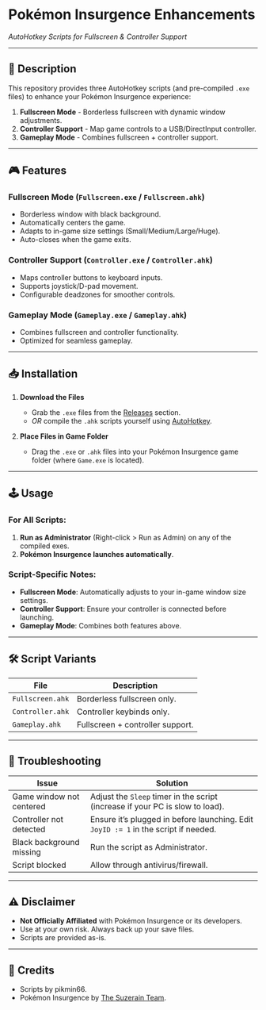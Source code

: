 # Pokémon Insurgence Enhancements  
*AutoHotkey Scripts for Fullscreen & Controller Support*  

---

## 📖 Description  
This repository provides three AutoHotkey scripts (and pre-compiled `.exe` files) to enhance your Pokémon Insurgence experience:  
1. **Fullscreen Mode** - Borderless fullscreen with dynamic window adjustments.  
2. **Controller Support** - Map game controls to a USB/DirectInput controller.  
3. **Gameplay Mode** - Combines fullscreen + controller support.  

---

## 🎮 Features  
### Fullscreen Mode (`Fullscreen.exe` / `Fullscreen.ahk`)  
- Borderless window with black background.  
- Automatically centers the game.  
- Adapts to in-game size settings (Small/Medium/Large/Huge).  
- Auto-closes when the game exits.  

### Controller Support (`Controller.exe` / `Controller.ahk`)  
- Maps controller buttons to keyboard inputs.  
- Supports joystick/D-pad movement.  
- Configurable deadzones for smoother controls.  

### Gameplay Mode (`Gameplay.exe` / `Gameplay.ahk`)  
- Combines fullscreen and controller functionality.  
- Optimized for seamless gameplay.  

---

## 📥 Installation  
1. **Download the Files**  
   - Grab the `.exe` files from the [Releases](https://github.com/pikmin66/insurgence_enhancements/releases) section.  
   - *OR* compile the `.ahk` scripts yourself using [AutoHotkey](https://www.autohotkey.com/).  

2. **Place Files in Game Folder**  
   - Drag the `.exe` or `.ahk` files into your Pokémon Insurgence game folder (where `Game.exe` is located).  

---

## 🕹️ Usage  
### For All Scripts:  
1. **Run as Administrator** (Right-click > Run as Admin) on any of the compiled exes.  
2. **Pokémon Insurgence launches automatically**.  

### Script-Specific Notes:  
- **Fullscreen Mode**: Automatically adjusts to your in-game window size settings.  
- **Controller Support**: Ensure your controller is connected before launching.  
- **Gameplay Mode**: Combines both features above.  

---

## 🛠️ Script Variants  
| File                | Description                                  |  
|---------------------|----------------------------------------------|  
| `Fullscreen.ahk`    | Borderless fullscreen only.                  |  
| `Controller.ahk`    | Controller keybinds only.                    |  
| `Gameplay.ahk`      | Fullscreen + controller support.             |  

---

## 🚨 Troubleshooting  
**Issue**                | **Solution**  
-------------------------|-------------  
Game window not centered | Adjust the `Sleep` timer in the script (increase if your PC is slow to load).  
Controller not detected  | Ensure it’s plugged in before launching. Edit `JoyID := 1` in the script if needed.  
Black background missing | Run the script as Administrator.  
Script blocked           | Allow through antivirus/firewall.  

---

## ⚠️ Disclaimer  
- **Not Officially Affiliated** with Pokémon Insurgence or its developers.  
- Use at your own risk. Always back up your save files.  
- Scripts are provided as-is.  

---

## 📜 Credits  
- Scripts by pikmin66.  
- Pokémon Insurgence by [The Suzerain Team](https://www.p-insurgence.com/).  